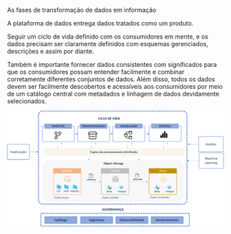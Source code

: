As fases de transformação de dados em informação

A plataforma de dados entrega dados tratados como um produto. 

Seguir um ciclo de vida definido com os consumidores em mente, e os dados precisam ser claramente definidos com esquemas gerenciados, descrições e assim por diante.

Também é importante fornecer dados  consistentes com significados para que os consumidores possam entender facilmente e combinar corretamente diferentes conjuntos de dados. Além disso, todos os dados devem ser facilmente descobertos e acessíveis aos consumidores por meio de um catálogo central com metadados e linhagem de dados devidamente selecionados.

  
![Alt text](image-11.png)


